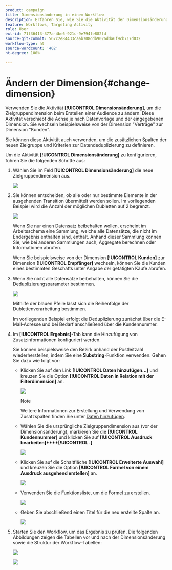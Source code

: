 ```yaml
---
product: campaign
title: Dimensionsänderung in einem Workflow
description: Erfahren Sie, wie Sie die Aktivität der Dimensionsänderung verwenden
feature: Workflows, Targeting Activity
role: User
exl-id: 71f36413-377a-4be6-921c-9e794fe882fd
source-git-commit: 567c2e84433caab708ddb9026dda6f9cb717d032
workflow-type: ht
source-wordcount: '402'
ht-degree: 100%

---
```


# Ändern der Dimension{#change-dimension}

Verwenden Sie die Aktivität **[!UICONTROL Dimensionsänderung]**, um die Zielgruppendimension beim Erstellen einer Audience zu ändern. Diese Aktivität verschiebt die Achse je nach Datenvorlage und der eingegebenen Dimension. Sie wechseln beispielsweise von der Dimension &quot;Verträge&quot; zur Dimension &quot;Kunden&quot;.

Sie können diese Aktivität auch verwenden, um die zusätzlichen Spalten der neuen Zielgruppe und Kriterien zur Datendeduplizierung zu definieren.

Um die Aktivität **[!UICONTROL Dimensionsänderung]** zu konfigurieren, führen Sie die folgenden Schritte aus:

1. Wählen Sie im Feld **[!UICONTROL Dimensionsänderung]** die neue Zielgruppendimension aus.

   ![](assets/s_user_change_dimension_param1.png)

1. Sie können entscheiden, ob alle oder nur bestimmte Elemente in der ausgehenden Transition übermittelt werden sollen. Im vorliegenden Beispiel wird die Anzahl der möglichen Dubletten auf 2 begrenzt.

   ![](assets/s_user_change_dimension_limit.png)

   Wenn Sie nur einen Datensatz beibehalten wollen, erscheint im Arbeitsschema eine Sammlung, welche alle Datensätze, die nicht im Endergebnis enthalten sind, enthält. Anhand dieser Sammlung können Sie, wie bei anderen Sammlungen auch, Aggregate berechnen oder Informationen abrufen.

   Wenn Sie beispielsweise von der Dimension **[!UICONTROL Kunden]** zur Dimension **[!UICONTROL Empfänger]** wechseln, können Sie die Kunden eines bestimmten Geschäfts unter Angabe der getätigten Käufe abrufen.

1. Wenn Sie nicht alle Datensätze beibehalten, können Sie die Deduplizierungsparameter bestimmen.

   ![](assets/s_user_change_dimension_param2.png)

   Mithilfe der blauen Pfeile lässt sich die Reihenfolge der Dublettenverarbeitung bestimmen.

   Im vorliegenden Beispiel erfolgt die Deduplizierung zunächst über die E-Mail-Adresse und bei Bedarf anschließend über die Kundennummer.

1. Im **[!UICONTROL Ergebnis]**-Tab kann die Hinzufügung von Zusatzinformationen konfiguriert werden.

   Sie können beispielsweise den Bezirk anhand der Postleitzahl wiederherstellen, indem Sie eine **Substring**-Funktion verwenden. Gehen Sie dazu wie folgt vor:

   * Klicken Sie auf den Link **[!UICONTROL Daten hinzufügen...]** und kreuzen Sie die Option **[!UICONTROL Daten in Relation mit der Filterdimension]** an.

     ![](assets/wf_change-dimension_sample_01.png)

     >[!NOTE]
     >
     >Weitere Informationen zur Erstellung und Verwendung von Zusatzspalten finden Sie unter [Daten hinzufügen](query.md#add-data).

   * Wählen Sie die ursprüngliche Zielgruppendimension aus (vor der Dimensionsänderung), markieren Sie die **[!UICONTROL Kundennummer]** und klicken Sie auf **[!UICONTROL Ausdruck bearbeiten]****[!UICONTROL .]**

     ![](assets/wf_change-dimension_sample_02.png)

   * Klicken Sie auf die Schaltfläche **[!UICONTROL Erweiterte Auswahl]** und kreuzen Sie die Option **[!UICONTROL Formel von einem Ausdruck ausgehend erstellen]** an.

     ![](assets/wf_change-dimension_sample_03.png)

   * Verwenden Sie die Funktionsliste, um die Formel zu erstellen.

     ![](assets/wf_change-dimension_sample_04.png)

   * Geben Sie abschließend einen Titel für die neu erstellte Spalte an.

     ![](assets/wf_change-dimension_sample_05.png)

1. Starten Sie den Workflow, um das Ergebnis zu prüfen. Die folgenden Abbildungen zeigen die Tabellen vor und nach der Dimensionsänderung sowie die Struktur der Workflow-Tabellen:

   ![](assets/wf_change-dimension_sample_06.png)

   ![](assets/wf_change-dimension_sample_07.png)
